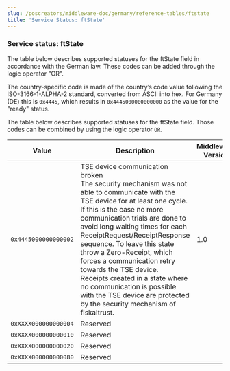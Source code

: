 ```yaml
---
slug: /poscreators/middleware-doc/germany/reference-tables/ftstate
title: 'Service Status: ftState'
---
```


### Service status: ftState

The table below describes supported statuses for the ftState field in accordance with the German law. These codes can be added through the logic operator "OR".

The country-specific code is made of the country’s code value following the ISO-3166-1-ALPHA-2 standard, converted from ASCII into hex. For Germany (DE) this is `0x4445`, which results in `0x4445000000000000` as the value for the "ready" status.

The table below describes supported statuses for the ftState field. Those codes can be combined by using the logic operator `OR`<span id="t-service-status-ftstate-22">.</span>

| **Value**            | **Description**                                                                                     | **Middleware Version** |
|----------------------|-----------------------------------------------------------------------------------------------------|---------------------|
| `0x4445000000000002` | TSE device communication broken<br />The security mechanism was not able to communicate with the TSE device for at least one cycle. If this is the case no more communication trials are done to avoid long waiting times for each ReceiptRequest/ReceiptResponse sequence. To leave this state throw a Zero-Receipt, which forces a communication retry towards the TSE device.<br /> Receipts created in a state where no communication is possible with the TSE device are protected by the security mechanism of fiskaltrust. | 1.0                 |
| `0xXXXX000000000004` | Reserved                                                                                            |                     |
| `0xXXXX000000000010` | Reserved                                                                                            |                     |
| `0xXXXX000000000020` | Reserved                                                                                            |                     |
| `0xXXXX000000000080` | Reserved                                                                                            |                     |

